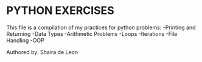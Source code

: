 # PYTHON EXERCISES

This file is a compilation of my practices for python problems:
-Printing and Returning
-Data Types
-Arithmetic Problems
-Loops
-Iterations
-File Handling
-OOP

Authored by: Shaira de Leon